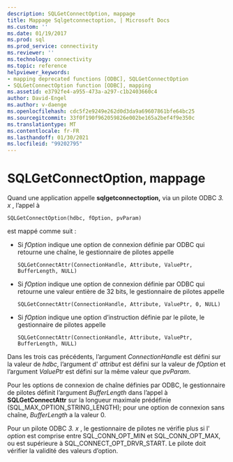 ```yaml
---
description: SQLGetConnectOption, mappage
title: Mappage Sqlgetconnectoption, | Microsoft Docs
ms.custom: ''
ms.date: 01/19/2017
ms.prod: sql
ms.prod_service: connectivity
ms.reviewer: ''
ms.technology: connectivity
ms.topic: reference
helpviewer_keywords:
- mapping deprecated functions [ODBC], SQLGetConnectOption
- SQLGetConnectOption function [ODBC], mapping
ms.assetid: e3792fe4-a955-473a-a297-c1b2403660c4
author: David-Engel
ms.author: v-daenge
ms.openlocfilehash: cdc5f2e9249e262d0d3da9a69607861bfe64bc25
ms.sourcegitcommit: 33f0f190f962059826e002be165a2bef4f9e350c
ms.translationtype: MT
ms.contentlocale: fr-FR
ms.lasthandoff: 01/30/2021
ms.locfileid: "99202795"
---
```

# <a name="sqlgetconnectoption-mapping"></a>SQLGetConnectOption, mappage
Quand une application appelle **sqlgetconnectoption,** via un pilote ODBC *3. x* , l’appel à  
  
```  
SQLGetConnectOption(hdbc, fOption, pvParam)   
```  
  
 est mappé comme suit :  
  
-   Si *fOption* indique une option de connexion définie par ODBC qui retourne une chaîne, le gestionnaire de pilotes appelle  
  
    ```  
    SQLGetConnectAttr(ConnectionHandle, Attribute, ValuePtr, BufferLength, NULL)  
    ```  
  
-   Si *fOption* indique une option de connexion définie par ODBC qui retourne une valeur entière de 32 bits, le gestionnaire de pilotes appelle  
  
    ```  
    SQLGetConnectAttr(ConnectionHandle, Attribute, ValuePtr, 0, NULL)  
    ```  
  
-   Si *fOption* indique une option d’instruction définie par le pilote, le gestionnaire de pilotes appelle  
  
    ```  
    SQLGetConnectAttr(ConnectionHandle, Attribute, ValuePtr, BufferLength, NULL)  
    ```  
  
 Dans les trois cas précédents, l’argument *ConnectionHandle* est défini sur la valeur de *hdbc*, l’argument d' *attribut* est défini sur la valeur de *fOption* et l’argument *ValuePtr* est défini sur la même valeur que *pvParam*.  
  
 Pour les options de connexion de chaîne définies par ODBC, le gestionnaire de pilotes définit l’argument *BufferLength* dans l’appel à **SQLGetConnectAttr** sur la longueur maximale prédéfinie (SQL_MAX_OPTION_STRING_LENGTH); pour une option de connexion sans chaîne, *BufferLength* a la valeur 0.  
  
 Pour un pilote ODBC *3. x* , le gestionnaire de pilotes ne vérifie plus si l' *option* est comprise entre SQL_CONN_OPT_MIN et SQL_CONN_OPT_MAX, ou est supérieure à SQL_CONNECT_OPT_DRVR_START. Le pilote doit vérifier la validité des valeurs d’option.
